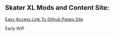 ## Skater XL Mods and Content Site:
[Easy Access Link To Github Pages Site](https://jthorn70.github.io/SXL-Mods-Site/)

Early WiP
